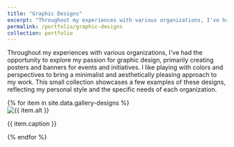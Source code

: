 ```yaml
---
title: "Graphic Designs"
excerpt: "Throughout my experiences with various organizations, I've had the opportunity to explore my passion for graphic design, primarily creating posters and banners for events and initiatives. I like playing with colors and perspectives to bring a minimalist and aesthetically pleasing approach to my work. This small collection showcases a few examples of these designs, reflecting my personal style and the specific needs of each organization."
permalink: /portfolio/graphic-designs
collection: portfolio
---
```


Throughout my experiences with various organizations, I've had the opportunity to explore my passion for graphic design, primarily creating posters and banners for events and initiatives. I like playing with colors and perspectives to bring a minimalist and aesthetically pleasing approach to my work. This small collection showcases a few examples of these designs, reflecting my personal style and the specific needs of each organization.

<div class="row">
{% for item in site.data.gallery-designs %}
  <div class="col-md-4">
    <img src="{{ item.image }}" alt="{{ item.alt }}" class="img-fluid rounded">
    <p class="caption text-center">{{ item.caption }}</p>
  </div>
{% endfor %}
</div>